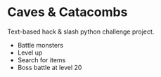 # Caves & Catacombs
Text-based hack & slash python challenge project. 
- Battle monsters
- Level up
- Search for items
- Boss battle at level 20
